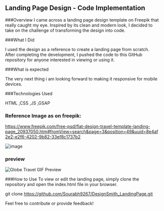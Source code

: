 ## Landing Page Design - Code Implementation
###Overview
 I came across a landing page design template on Freepik that really caught my eye. Inspired by its clean and modern look, I decided to take on the challenge of transforming the design into code.

###What I Did

I used the design as a reference to create a landing page from scratch. After completing the development, I pushed the code to this GitHub repository for anyone interested in viewing or using it.

###What is expected

The very next thing i am looking forward to making it responsive for mobile devices.

###Technologies Used


HTML
,CSS
,JS
,GSAP

### Reference Image as on freepik: 
https://www.freepik.com/free-psd/flat-design-travel-template-landing-page_20937050.htm#fromView=search&page=3&position=49&uuid=8e4af2e2-e2f6-4202-9b82-33ef8c1737b2

![image](https://github.com/user-attachments/assets/64253a8e-beeb-41a5-bc46-02e5199bce07)


### preview
![Globe Travel GIF Preview](https://github.com/user-attachments/assets/a87547c6-8b86-4928-88d8-2a6f9f451ba9)




###How to Use
To view or edit the landing page, simply clone the repository and open the index.html file in your browser.


git clone https://github.com/Sourabh9267/DesignSmith_LandingPage.git


Feel free to contribute or provide feedback!
